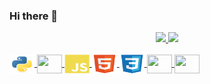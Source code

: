 ### Hi there 👋

<div align="center">
  <a href="https://github.com/rafaballerini">
  <img height="180em" src="https://github-readme-stats.vercel.app/api?username=matheusbat28&show_icons=true&theme=dark&include_all_commits=true&count_private=true"/>
  <img height="180em" src="https://github-readme-stats.vercel.app/api/top-langs/?username=matheusbat28&layout=compact&langs_count=7&theme=dark"/>
</div>
<div style="display: inline_block"><br>
  <img align="center"  height="30" width="40" src="https://raw.githubusercontent.com/devicons/devicon/master/icons/python/python-original.svg">
  <img align="center"  height="30" width="40" src="https://cdn.jsdelivr.net/gh/devicons/devicon/icons/django/django-plain.svg">
  <img align="center"  height="30" width="40" src="https://raw.githubusercontent.com/devicons/devicon/master/icons/javascript/javascript-plain.svg">
  <img align="center"  height="30" width="40" src="https://raw.githubusercontent.com/devicons/devicon/master/icons/html5/html5-original.svg">
  <img align="center"  height="30" width="40" src="https://raw.githubusercontent.com/devicons/devicon/master/icons/css3/css3-original.svg">
  <img align="center"  height="30" width="40" src="https://cdn.jsdelivr.net/gh/devicons/devicon/icons/mysql/mysql-original.svg"> 
  <img align="center"  height="30" width="40" src="https://cdn.jsdelivr.net/gh/devicons/devicon/icons/linux/linux-original.svg">
</div>
  
